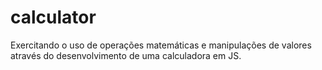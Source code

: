 # calculator
 Exercitando o uso de operações matemáticas e manipulações de valores através do desenvolvimento de uma calculadora em JS.
